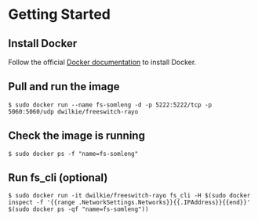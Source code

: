 # Getting Started

## Install Docker

Follow the official [Docker documentation](https://docs.docker.com/engine/installation/) to install Docker.

## Pull and run the image

```
$ sudo docker run --name fs-somleng -d -p 5222:5222/tcp -p 5060:5060/udp dwilkie/freeswitch-rayo
```

## Check the image is running

```
$ sudo docker ps -f "name=fs-somleng"
```

## Run fs_cli (optional)

```
$ sudo docker run -it dwilkie/freeswitch-rayo fs_cli -H $(sudo docker inspect -f '{{range .NetworkSettings.Networks}}{{.IPAddress}}{{end}}' $(sudo docker ps -qf "name=fs-somleng"))
```
